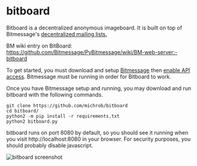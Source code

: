 # bitboard

Bitboard is a decentralized anonymous imageboard. It is built on top of Bitmessage's [decentralized mailing lists.](https://bitmessage.org/wiki/Decentralized_Mailing_List)

BM wiki entry on BitBoard: https://github.com/Bitmessage/PyBitmessage/wiki/BM-web-server:-bitboard

To get started, you must download and setup [Bitmessage](https://bitmessage.org) then [enable API access](https://bitmessage.org/wiki/API_Reference#Enable_the_API). Bitmessage must be running in order for Bitboard to work. 

Once you have Bitmessage setup and running, you may download and run bitboard with the following commands.

    git clone https://github.com/michrob/bitboard
    cd bitboard/
    python2 -m pip install -r requirements.txt
    python2 bitboard.py
  
bitboard runs on port 8080 by default, so you should see it running when you visit http://localhost:8080 in your browser. For security purposes, you should probably disable javascript.


![bitboard screenshot](/static/screenshot.png)
